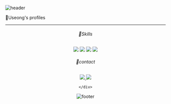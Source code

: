![header](https://capsule-render.vercel.app/api?type=waving&&color=gradient&height=100&section=header&fontSize=90)

🐒Useong's  profiles

--------------------
<div align = "center">
    
    
###### 📖Skills

<img src="https://img.shields.io/badge/Java-007396?style=for-the-badge&logo=Java&logoColor=white"> <img src="https://img.shields.io/badge/JavaScript-F7DF1E?style=for-the-badge&logo=JavaScript&logoColor=white"> <img src="https://img.shields.io/badge/Oracle-F80000?style=for-the-badge&logo=Oracle&logoColor=white"> <img src="https://img.shields.io/badge/Spring-6DB33F?style=for-the-badge&logo=Spring&logoColor=white">

###### 📱contact
<a href="https://www.instagram.com/u_seong__/">
    <img src="https://img.shields.io/badge/Instagram-E4405F?style=for-the-badge&logo=Instagram&logoColor=white">
</a> <img src="https://img.shields.io/badge/dntjd4562@sinsabridge.com-EA4335?style=for-the-badge&logo=Gmail&logoColor=white">

    </div>
    
    
![footer](https://capsule-render.vercel.app/api?type=waving&&color=gradient&height=100&section=footer&fontSize=90)
